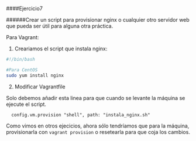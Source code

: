 ####Ejercicio7

######Crear un script para provisionar nginx o cualquier otro servidor web que pueda ser útil para alguna otra práctica.


Para Vagrant:

1. Creariamos el script que instala nginx:

~~~bash
#!/bin/bash

#Para CentOS
sudo yum install nginx
~~~

2. Modificar Vagrantfile

Solo debemos añadir esta linea para que cuando se levante la máquina se ejecute el script.

      config.vm.provision "shell", path: "instala_nginx.sh"


Como vimos en otros ejecicios, ahora sólo tendríamos que para la máquina, provisionarla con `vagrant provision` o resetearla para que coja los cambios.
